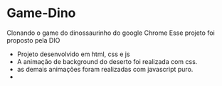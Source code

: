 # Game-Dino
Clonando o game do dinossaurinho do google Chrome 
Esse projeto foi proposto pela DIO

- Projeto desenvolvido em html, css e js
- A animação de background do deserto foi realizada com css.
- as demais animações foram realizadas com javascript puro. 
-
